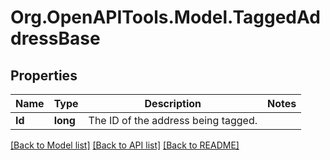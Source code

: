 # Org.OpenAPITools.Model.TaggedAddressBase
## Properties

Name | Type | Description | Notes
------------ | ------------- | ------------- | -------------
**Id** | **long** | The ID of the address being tagged. | 

[[Back to Model list]](../README.md#documentation-for-models) [[Back to API list]](../README.md#documentation-for-api-endpoints) [[Back to README]](../README.md)


